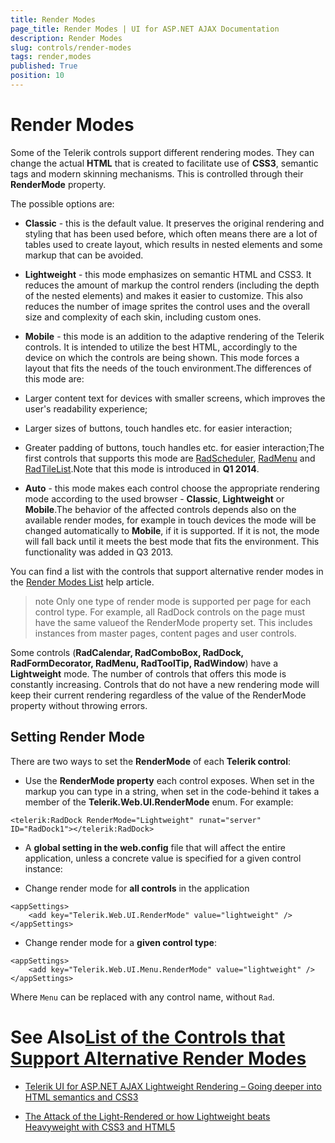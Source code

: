 ```yaml
---
title: Render Modes
page_title: Render Modes | UI for ASP.NET AJAX Documentation
description: Render Modes
slug: controls/render-modes
tags: render,modes
published: True
position: 10
---
```


# Render Modes



Some of the Telerik controls support different rendering modes. They can change the actual **HTML** that is created	to facilitate use of **CSS3**, semantic tags and modern skinning mechanisms. This is controlled through their	**RenderMode** property.

The possible options are:

* **Classic** - this is the default value. It preserves the original rendering and styling that has been used before, which	often means there are a lot of tables used to create layout, which results in nested elements and some markup that can be avoided.

* **Lightweight** - this mode emphasizes on semantic HTML and CSS3. It reduces the amount of markup the control renders	(including the depth of the nested elements) and makes it easier to customize.	This also reduces the number of image sprites the control uses and the overall size and complexity of each skin, including custom ones.

* **Mobile** - this mode is an addition to the adaptive rendering of the Telerik controls. It is intended to utilize the best HTML, accordingly to the device on which the controls are being shown. This mode forces a layout that fits the needs of the touch environment.The differences of this mode are:

* Larger content text for devices with smaller screens, which improves the user's readability experience;

* Larger sizes of buttons, touch handles etc. for easier interaction;

* Greater padding of buttons, touch handles etc. for easier interaction;The first controls that supports this mode are [RadScheduler](7AE3E4B9-4D74-4B70-92B4-C0BBD77A5474),	[RadMenu](57F3022B-32F0-4651-A758-BBD4FFE7D683) and [RadTileList](5bb3a139-86ff-4111-8cd4-df0fadc0de69).Note that this mode is introduced in **Q1 2014**.

* **Auto** - this mode makes each control choose the appropriate rendering mode according to the used	browser - **Classic**, **Lightweight** or **Mobile**.The behavior of the affected controls depends also on the available render modes, for example in touch devices the mode will be changed automatically to **Mobile**, if it is supported. If it is not, the mode will fall back until it meets the best mode that fits the environment. This functionality was added in Q3 2013.

You can find a list with the controls that support alternative render modes in the [Render Modes List](feabe7ca-7549-4b88-afee-0cf7e79fc8a7) help article.

>note Only one type of render mode is supported per page for each control type. For example, all RadDock controls on the page must have the same valueof the RenderMode property set. This includes instances from master pages, content pages and user controls.
>


Some controls (**RadCalendar, RadComboBox, RadDock, RadFormDecorator, RadMenu, RadToolTip, RadWindow**) have a **Lightweight** mode.	The number of controls that offers this mode is constantly increasing. Controls that do not have a new rendering mode will keep their current rendering	regardless of the value of the RenderMode property without throwing errors.

## Setting Render Mode

There are two ways to set the **RenderMode** of each **Telerik control**:

* Use the **RenderMode property** each control exposes. When set in the markup you can type in a string, when set in the code-behind it takes a member of the **Telerik.Web.UI.RenderMode** enum. For example:

````ASPNET
<telerik:RadDock RenderMode="Lightweight" runat="server" ID="RadDock1"></telerik:RadDock>
````



* A **global setting in the web.config** file that will affect the entire application,	unless a concrete value is specified for a given control instance:

* Change render mode for **all controls** in the application

````ASPNET
<appSettings>
	<add key="Telerik.Web.UI.RenderMode" value="lightweight" />
</appSettings>
````



* Change render mode for a **given control type**:

````ASPNET
<appSettings>
	<add key="Telerik.Web.UI.Menu.RenderMode" value="lightweight" />
</appSettings>
````

Where `Menu` can be replaced with any control name, without `Rad`.

# See Also[List of the Controls that Support Alternative Render Modes](feabe7ca-7549-4b88-afee-0cf7e79fc8a7)

 * [Telerik UI for ASP.NET AJAX Lightweight Rendering – Going deeper into HTML semantics and CSS3](http://blogs.telerik.com/blogs/13-03-08/radcontrols-for-asp.net-ajax-lightweight-rendering-semantic-html-and-css3)

 * [The Attack of the Light-Rendered or how Lightweight beats Heavyweight with CSS3 and HTML5](http://blogs.telerik.com/aspnet-ajax/posts/13-06-13/attack-of-the-light-rendered-css3-and-html5-win)
